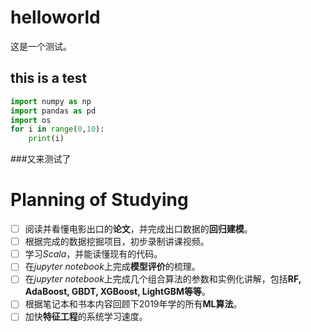 # helloworld
这是一个测试。
## this is a test
```python
import numpy as np
import pandas as pd
import os
for i in range(0,10):
    print(i)
```
###又来测试了



# Planning of Studying
- [ ] 阅读并看懂电影出口的**论文**，并完成出口数据的**回归建模**。
- [ ] 根据完成的数据挖掘项目，初步录制讲课视频。
- [ ] 学习*Scala*，并能读懂现有的代码。
- [ ] 在*jupyter notebook*上完成**模型评价**的梳理。
- [ ] 在*jupyter notebook*上完成几个组合算法的参数和实例化讲解，包括**RF, AdaBoost, GBDT, XGBoost, LightGBM等等**。
- [ ] 根据笔记本和书本内容回顾下2019年学的所有**ML算法**。
- [ ] 加快**特征工程**的系统学习速度。
